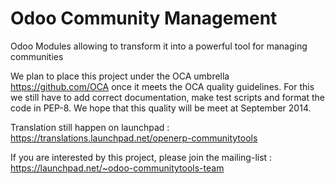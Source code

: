 Odoo Community Management
=========================

Odoo Modules allowing to transform it into a powerful tool for managing communities

We plan to place this project under the OCA umbrella https://github.com/OCA once it meets the OCA quality guidelines. 
For this we still have to add correct documentation, make test scripts and format the code in PEP-8. We hope that this quality will be meet at September 2014.

Translation still happen on launchpad : https://translations.launchpad.net/openerp-communitytools

If you are interested by this project, please join the mailing-list : https://launchpad.net/~odoo-communitytools-team

